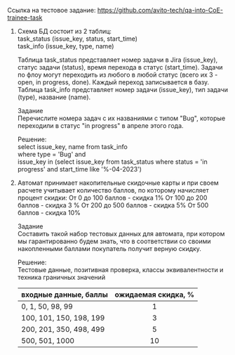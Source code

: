 Ссылка на тестовое задание: https://github.com/avito-tech/qa-into-CoE-trainee-task

1. Схема БД состоит из 2 таблиц:   
   task_status (issue_key, status, start_time)   
   task_info (issue_key, type, name)

   Таблица task_status представляет номер задачи в Jira (issue_key), статус задачи (status), время перехода в статус (start_time). Задачи по флоу могут переходить из любого в любой статус (всего их 3 - open, in progress, done). Каждый переход записывается в базу.   
   Таблица task_info представляет номер задачи (issue_key), тип задачи (type), название (name).   

   Задание   
   Перечислите номера задач с их названиями с типом "Bug", которые переходили в статус "in progress" в апреле этого года.

   Решение:   
   select issue_key, name from task_info   
   where type = 'Bug' and   
   issue_key in (select issue_key from task_status where status = 'in progress' and start_time like '%-04-2023')

3. Автомат принимает накопительные скидочные карты и при своем расчете учитывает количество баллов, по которому начисляет процент скидки: От 0 до 100 баллов - скидка 1% От 100 до 200 баллов - скидка 3 % От 200 до 500 баллов - скидка 5% От 500 баллов - скидка 10%

   Задание   
   Составить такой набор тестовых данных для автомата, при котором мы гарантированно будем знать, что в соответствии со своими накопленными баллами покупатель получит верную скидку.

   Решение:  
   Тестовые данные, позитивная проверка, классы эквивалентности и техника граничных значений

   |входные данные, баллы| ожидаемая скидка, %|
   |---------------------|:------------------:|
   |0, 1, 50, 98, 99|1|
   |100, 101, 150, 198, 199|3|
   |200, 201, 350, 498, 499|5|
   |500, 501, 1000|10|
   
   
